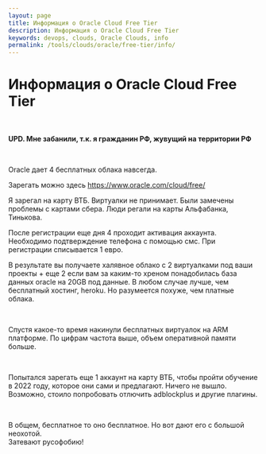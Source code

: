 ```yaml
---
layout: page
title: Информация о Oracle Cloud Free Tier
description: Информация о Oracle Cloud Free Tier
keywords: devops, clouds, Oracle Clouds, info
permalink: /tools/clouds/oracle/free-tier/info/
---
```


# Информация о Oracle Cloud Free Tier

<br/>

**UPD. Мне забанили, т.к. я гражданин РФ, жувущий на территории РФ**

<br/>

Oracle дает 4 бесплатных облака навсегда.

Зарегать можно здесь https://www.oracle.com/cloud/free/

Я зарегал на карту ВТБ. Виртуалки не принимает. Были замечены проблемы с картами сбера. Люди регали на карты Альфабанка, Тинькова.

После регистрации еще дня 4 проходит активация аккаунта. Необходимо подтверждение телефона с помощью смс. При регистрации списывается 1 евро.

В результате вы получаете халявное облако с 2 виртуалками под ваши проекты + еще 2 если вам за каким-то хреном понадобилась база данных oracle на 20GB под данные. В любом случае лучше, чем бесплатный хостинг, heroku. Но разумеется похуже, чем платные облака.

<br/>

Спустя какое-то время накинули бесплатных виртуалок на ARM платформе. По цифрам частота выше, объем оперативной памяти больше.

<br/>

Попытался зарегать еще 1 аккаунт на карту ВТБ, чтобы пройти обучение в 2022 году, которое они сами и предлагают. Ничего не вышло. Возможно, стоило попробовать отлючить adblockplus и другие плагины.

<br/>

В общем, бесплатное то оно бесплатное. Но вот дают его с большой неохотой.  
Затевают русофобию!
